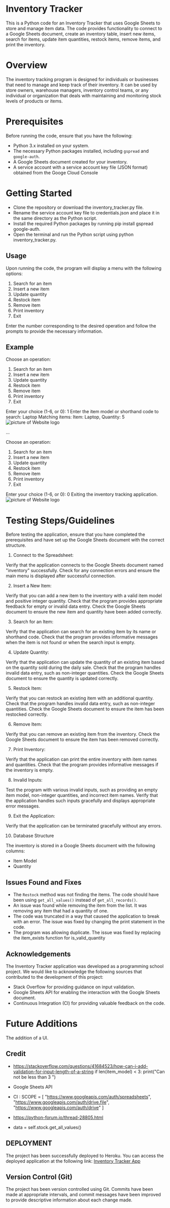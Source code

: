 # Inventory Tracker

This is a Python code for an Inventory Tracker that uses Google Sheets to store and manage item data. The code provides functionality to connect to a Google Sheets document, create an inventory table, insert new items, search for items, update item quantities, restock items, remove items, and print the inventory.
 

# Overview
The inventory tracking program is designed for individuals or businesses that need to manage and keep track of their inventory. It can be used by store owners, warehouse managers, inventory control teams, or any individual or organization that deals with maintaining and monitoring stock levels of products or items.

# Prerequisites

Before running the code, ensure that you have the following:

- Python 3.x installed on your system.
- The necessary Python packages installed, including `gspread` and `google-auth`.
- A Google Sheets document created for your inventory.
- A service account with a service account key file (JSON format) obtained from the Googe Cloud Console

# Getting Started

- Clone the repository or download the inventory_tracker.py file.
- Rename the service account key file to credentials.json and place it in the same directory as the Python script.
- Install the required Python packages by running pip install gspread google-auth.
- Open the terminal and run the Python script using python inventory_tracker.py.

## Usage
 

Upon running the code, the program will display a menu with the following options:
 
1. Search for an item
2. Insert a new item
3. Update quantity
4. Restock item
5. Remove item
6. Print inventory
0. Exit

Enter the number corresponding to the desired operation and follow the prompts to provide the necessary information.

## Example
Choose an operation:
1. Search for an item
2. Insert a new item
3. Update quantity
4. Restock item
5. Remove item
6. Print inventory
0. Exit

Enter your choice (1-6, or 0): 1
Enter the item model or shorthand code to search: Laptop
Matching items:
Item: Laptop, Quantity: 5
![picture of Website logo](search.png)

...

Choose an operation:
1. Search for an item
2. Insert a new item
3. Update quantity
4. Restock item
5. Remove item
6. Print inventory
0. Exit

Enter your choice (1-6, or 0): 0
Exiting the inventory tracking application.
![picture of Website logo](exit.png)

# Testing Steps/Guidelines
Before testing the application, ensure that you have completed the prerequisites and have set up the Google Sheets document with the correct structure.

1. Connect to the Spreadsheet:

Verify that the application connects to the Google Sheets document named "inventory" successfully.
Check for any connection errors and ensure the main menu is displayed after successful connection.

2. Insert a New Item:

Verify that you can add a new item to the inventory with a valid item model and positive integer quantity.
Check that the program provides appropriate feedback for empty or invalid data entry.
Check the Google Sheets document to ensure the new item and quantity have been added correctly.

3. Search for an Item:

Verify that the application can search for an existing item by its name or shorthand code.
Check that the program provides informative messages when the item is not found or when the search input is empty.

4. Update Quantity:

Verify that the application can update the quantity of an existing item based on the quantity sold during the daily sale.
Check that the program handles invalid data entry, such as non-integer quantities.
Check the Google Sheets document to ensure the quantity is updated correctly.

5. Restock Item:

Verify that you can restock an existing item with an additional quantity.
Check that the program handles invalid data entry, such as non-integer quantities.
Check the Google Sheets document to ensure the item has been restocked correctly.

6. Remove Item:

Verify that you can remove an existing item from the inventory.
Check the Google Sheets document to ensure the item has been removed correctly.

7. Print Inventory:

Verify that the application can print the entire inventory with item names and quantities.
Check that the program provides informative messages if the inventory is empty.

8. Invalid Inputs:

Test the program with various invalid inputs, such as providing an empty item model, non-integer quantities, and incorrect item names.
Verify that the application handles such inputs gracefully and displays appropriate error messages.

9. Exit the Application:

Verify that the application can be terminated gracefully without any errors.


10. Database Structure

The inventory is stored in a Google Sheets document with the following columns:
- Item Model
- Quantity

 
## Issues Found and Fixes
- The `Restock` method was not finding the items. The code should have been using `get_all_values()` instead of `get_all_records()`.
- An issue was found while removing the item from the list. It was removing any item that had a quantity of one.
- The code was truncated in a way that caused the application to break with an error. The issue was fixed by changing the print statement in the code.
- The program was allowing duplicate. The issue was fixed by replacing the item_exists function for is_valid_quantity


## Acknowledgements
The Inventory Tracker application was developed as a programming school project. We would like to acknowledge the following sources that contributed to the development of this project:

- Stack Overflow for providing guidance on input validation.
- Google Sheets API for enabling the interaction with the Google Sheets document.
- Continuous Integration (CI) for providing valuable feedback on the code.


# Future Additions

The addition of a UI.

## Credit
- https://stackoverflow.com/questions/41684523/how-can-i-add-validation-for-input-length-of-a-string
 if len(item_model) < 3:
                    print("Can not be less than 3 ")

- Google Sheets API 
- CI : SCOPE = [
            "https://www.googleapis.com/auth/spreadsheets",
            "https://www.googleapis.com/auth/drive.file",
            "https://www.googleapis.com/auth/drive"
        ]
- https://python-forum.io/thread-28805.html
- data = self.stock.get_all_values()

## DEPLOYMENT
The project has been successfully deployed to Heroku. You can access the deployed application at the following link: [Inventory Tracker App](https://inventory-tracker-app-725424cf8abe.herokuapp.com)

## Version Control (Git)
The project has been version controlled using Git. Commits have been made at appropriate intervals, and commit messages have been improved to provide descriptive information about each change made.

